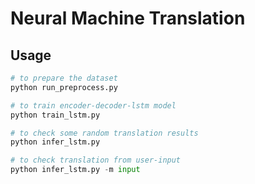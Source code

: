 # Neural Machine Translation

## Usage

```python
# to prepare the dataset
python run_preprocess.py

# to train encoder-decoder-lstm model
python train_lstm.py

# to check some random translation results
python infer_lstm.py

# to check translation from user-input
python infer_lstm.py -m input
```
